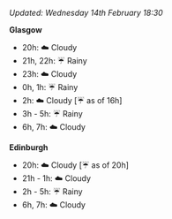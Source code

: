 *Updated: Wednesday 14th February 18:30*

**Glasgow**

* 20h: :cloud: Cloudy
* 21h, 22h: :umbrella: Rainy
* 23h: :cloud: Cloudy
* 0h, 1h: :umbrella: Rainy
* 2h: :cloud: Cloudy [:umbrella: as of 16h]
* 3h - 5h: :umbrella: Rainy
* 6h, 7h: :cloud: Cloudy

**Edinburgh**

* 20h: :cloud: Cloudy [:umbrella: as of 20h]
* 21h - 1h: :cloud: Cloudy
* 2h - 5h: :umbrella: Rainy
* 6h, 7h: :cloud: Cloudy
